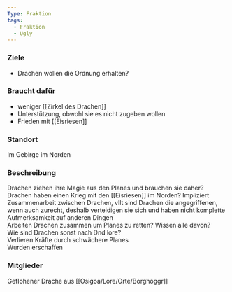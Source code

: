 ```yaml
---
Type: Fraktion
tags:
  - Fraktion
  - Ugly
---
```

### Ziele
- Drachen wollen die Ordnung erhalten?  
### Braucht dafür
- weniger [[Zirkel des Drachen]]
- Unterstützung, obwohl sie es nicht zugeben wollen
- Frieden mit [[Eisriesen]]
### Standort
Im Gebirge im Norden
### Beschreibung

Drachen ziehen ihre Magie aus den Planes und brauchen sie daher?  
Drachen haben einen Krieg mit den [[Eisriesen]] im Norden? Impliziert Zusammenarbeit zwischen Drachen, vllt sind Drachen die angegriffenen, wenn auch zurecht, deshalb verteidigen sie sich und haben nicht komplette Aufmerksamkeit auf anderen Dingen  
Arbeiten Drachen zusammen um Planes zu retten? Wissen alle davon?  
Wie sind Drachen sonst nach Dnd lore?  
Verlieren Kräfte durch schwächere Planes  
Wurden erschaffen
### Mitglieder

Geflohener Drache aus [[Osigoa/Lore/Orte/Borghöggr]]